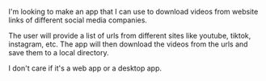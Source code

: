 I'm looking to make an app that I can use to download videos from website links of different social media companies. 

The user will provide a list of urls from different sites like youtube, tiktok, instagram, etc. The app will then download the videos from the urls and save them to a local directory.

I don't care if it's a web app or a desktop app.


